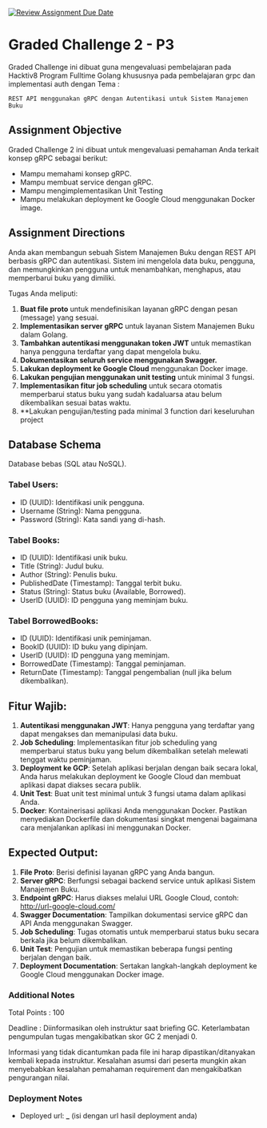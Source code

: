 [![Review Assignment Due Date](https://classroom.github.com/assets/deadline-readme-button-22041afd0340ce965d47ae6ef1cefeee28c7c493a6346c4f15d667ab976d596c.svg)](https://classroom.github.com/a/7NDPbU0p)

# Graded Challenge 2 - P3

Graded Challenge ini dibuat guna mengevaluasi pembelajaran pada Hacktiv8 Program Fulltime Golang khususnya pada pembelajaran grpc dan implementasi auth dengan Tema :

`REST API menggunakan gRPC dengan Autentikasi untuk Sistem Manajemen Buku`

## **Assignment Objective**

Graded Challenge 2 ini dibuat untuk mengevaluasi pemahaman Anda terkait konsep gRPC sebagai berikut:

- Mampu memahami konsep gRPC.
- Mampu membuat service dengan gRPC.
- Mampu mengimplementasikan Unit Testing
- Mampu melakukan deployment ke Google Cloud menggunakan Docker image.

## **Assignment Directions**

Anda akan membangun sebuah Sistem Manajemen Buku dengan REST API berbasis gRPC dan autentikasi. Sistem ini mengelola data buku, pengguna, dan memungkinkan pengguna untuk menambahkan, menghapus, atau memperbarui buku yang dimiliki.

Tugas Anda meliputi:

1. **Buat file proto** untuk mendefinisikan layanan gRPC dengan pesan (message) yang sesuai.
2. **Implementasikan server gRPC** untuk layanan Sistem Manajemen Buku dalam Golang.
3. **Tambahkan autentikasi menggunakan token JWT** untuk memastikan hanya pengguna terdaftar yang dapat mengelola buku.
4. **Dokumentasikan seluruh service menggunakan Swagger.**
5. **Lakukan deployment ke Google Cloud** menggunakan Docker image.
6. **Lakukan pengujian menggunakan unit testing** untuk minimal 3 fungsi.
7. **Implementasikan fitur job scheduling** untuk secara otomatis memperbarui status buku yang sudah kadaluarsa atau belum dikembalikan sesuai batas waktu.
8. \*\*Lakukan pengujian/testing pada minimal 3 function dari keseluruhan project

## **Database Schema**

Database bebas (SQL atau NoSQL).

### Tabel Users:

- ID (UUID): Identifikasi unik pengguna.
- Username (String): Nama pengguna.
- Password (String): Kata sandi yang di-hash.

### Tabel Books:

- ID (UUID): Identifikasi unik buku.
- Title (String): Judul buku.
- Author (String): Penulis buku.
- PublishedDate (Timestamp): Tanggal terbit buku.
- Status (String): Status buku (Available, Borrowed).
- UserID (UUID): ID pengguna yang meminjam buku.

### Tabel BorrowedBooks:

- ID (UUID): Identifikasi unik peminjaman.
- BookID (UUID): ID buku yang dipinjam.
- UserID (UUID): ID pengguna yang meminjam.
- BorrowedDate (Timestamp): Tanggal peminjaman.
- ReturnDate (Timestamp): Tanggal pengembalian (null jika belum dikembalikan).

## **Fitur Wajib:**

1. **Autentikasi menggunakan JWT**: Hanya pengguna yang terdaftar yang dapat mengakses dan memanipulasi data buku.
2. **Job Scheduling**: Implementasikan fitur job scheduling yang memperbarui status buku yang belum dikembalikan setelah melewati tenggat waktu peminjaman.
3. **Deployment ke GCP**: Setelah aplikasi berjalan dengan baik secara lokal, Anda harus melakukan deployment ke Google Cloud dan membuat aplikasi dapat diakses secara publik.
4. **Unit Test**: Buat unit test minimal untuk 3 fungsi utama dalam aplikasi Anda.
5. **Docker**: Kontainerisasi aplikasi Anda menggunakan Docker. Pastikan menyediakan Dockerfile dan dokumentasi singkat mengenai bagaimana cara menjalankan aplikasi ini menggunakan Docker.

## **Expected Output:**

1. **File Proto**: Berisi definisi layanan gRPC yang Anda bangun.
2. **Server gRPC**: Berfungsi sebagai backend service untuk aplikasi Sistem Manajemen Buku.
3. **Endpoint gRPC**: Harus diakses melalui URL Google Cloud, contoh: http://url-google-cloud.com/
4. **Swagger Documentation**: Tampilkan dokumentasi service gRPC dan API Anda menggunakan Swagger.
5. **Job Scheduling**: Tugas otomatis untuk memperbarui status buku secara berkala jika belum dikembalikan.
6. **Unit Test**: Pengujian untuk memastikan beberapa fungsi penting berjalan dengan baik.
7. **Deployment Documentation**: Sertakan langkah-langkah deployment ke Google Cloud menggunakan Docker image.

### Additional Notes

Total Points : 100

Deadline : Diinformasikan oleh instruktur saat briefing GC. Keterlambatan pengumpulan tugas mengakibatkan skor GC 2 menjadi 0.

Informasi yang tidak dicantumkan pada file ini harap dipastikan/ditanyakan kembali kepada instruktur. Kesalahan asumsi dari peserta mungkin akan menyebabkan kesalahan pemahaman requirement dan mengakibatkan pengurangan nilai.

### Deployment Notes

- Deployed url: ****\_**** (isi dengan url hasil deployment anda)

